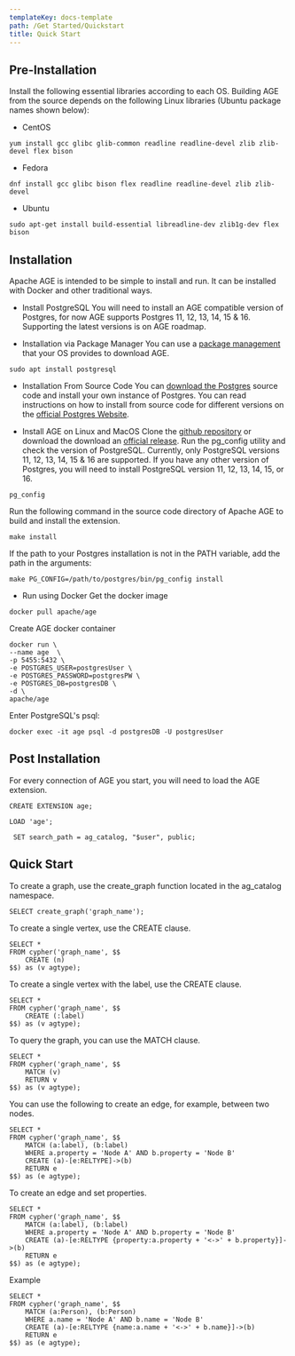 ```yaml
---
templateKey: docs-template
path: /Get Started/Quickstart
title: Quick Start
---
```


<div class="DeveloperGuidelines">

## Pre-Installation
Install the following essential libraries according to each OS. Building AGE from the source depends on the following Linux libraries (Ubuntu package names shown below):

- CentOS
```
yum install gcc glibc glib-common readline readline-devel zlib zlib-devel flex bison
```
- Fedora
```
dnf install gcc glibc bison flex readline readline-devel zlib zlib-devel
```

- Ubuntu
```
sudo apt-get install build-essential libreadline-dev zlib1g-dev flex bison
```

## Installation
Apache AGE is intended to be simple to install and run. It can be installed with Docker and other traditional ways.

- Install PostgreSQL
You will need to install an AGE compatible version of Postgres, for now AGE supports Postgres 11, 12, 13, 14, 15 & 16. Supporting the latest versions is on AGE roadmap.

- Installation via Package Manager
You can use a [package management](https://www.postgresql.org/download/) that your OS provides to download AGE.
```
sudo apt install postgresql
```

- Installation From Source Code
You can [download the Postgres](https://www.postgresql.org/ftp/source/) source code and install your own instance of Postgres. You can read instructions on how to install from source code for different versions on the [official Postgres Website](https://www.postgresql.org/docs/16/installation.html).

-  Install AGE on Linux and MacOS
Clone the [github repository](https://github.com/apache/age) or download the download an [official release](https://github.com/apache/age/releases). Run the pg_config utility and check the version of PostgreSQL. Currently, only PostgreSQL versions 11, 12, 13, 14, 15 & 16 are supported. If you have any other version of Postgres, you will need to install PostgreSQL version 11, 12, 13, 14, 15, or 16.
```
pg_config
```

Run the following command in the source code directory of Apache AGE to build and install the extension.
```
make install
```

If the path to your Postgres installation is not in the PATH variable, add the path in the arguments:
```
make PG_CONFIG=/path/to/postgres/bin/pg_config install
```

- Run using Docker
Get the docker image
```
docker pull apache/age
```
Create AGE docker container
```
docker run \
--name age  \
-p 5455:5432 \
-e POSTGRES_USER=postgresUser \
-e POSTGRES_PASSWORD=postgresPW \
-e POSTGRES_DB=postgresDB \
-d \
apache/age
```
Enter PostgreSQL's psql:
```
docker exec -it age psql -d postgresDB -U postgresUser
```

## Post Installation
For every connection of AGE you start, you will need to load the AGE extension.
```
CREATE EXTENSION age;
```
```
LOAD 'age';
```
```
 SET search_path = ag_catalog, "$user", public;
```

## Quick Start
To create a graph, use the create_graph function located in the ag_catalog namespace.
```
SELECT create_graph('graph_name');
```
To create a single vertex, use the CREATE clause.
```
SELECT * 
FROM cypher('graph_name', $$
    CREATE (n)
$$) as (v agtype);
```
To create a single vertex with the label, use the CREATE clause.
```
SELECT * 
FROM cypher('graph_name', $$
    CREATE (:label)
$$) as (v agtype);
```
To query the graph, you can use the MATCH clause.
```
SELECT * 
FROM cypher('graph_name', $$
    MATCH (v)
    RETURN v
$$) as (v agtype);
```
You can use the following to create an edge, for example, between two nodes.
```
SELECT * 
FROM cypher('graph_name', $$
    MATCH (a:label), (b:label)
    WHERE a.property = 'Node A' AND b.property = 'Node B'
    CREATE (a)-[e:RELTYPE]->(b)
    RETURN e
$$) as (e agtype);
```
To create an edge and set properties.
```
SELECT * 
FROM cypher('graph_name', $$
    MATCH (a:label), (b:label)
    WHERE a.property = 'Node A' AND b.property = 'Node B'
    CREATE (a)-[e:RELTYPE {property:a.property + '<->' + b.property}]->(b)
    RETURN e
$$) as (e agtype);
```
Example
```
SELECT * 
FROM cypher('graph_name', $$
    MATCH (a:Person), (b:Person)
    WHERE a.name = 'Node A' AND b.name = 'Node B'
    CREATE (a)-[e:RELTYPE {name:a.name + '<->' + b.name}]->(b)
    RETURN e
$$) as (e agtype);
```
</div>

